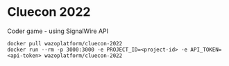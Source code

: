 # Cluecon 2022

Coder game - using SignalWire API

```docker
docker pull wazoplatform/cluecon-2022
docker run --rm -p 3000:3000 -e PROJECT_ID=<project-id> -e API_TOKEN=<api-token> wazoplatform/cluecon-2022
```

